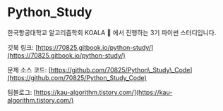 # Python\_Study

한국항공대학교 알고리즘학회 KOALA 🐨 에서 진행하는 3기 파이썬 스터디입니다.

깃북 링크: [https://70825.gitbook.io/python-study/](https://70825.gitbook.io/python-study/)

문제 소스 코드: [https://github.com/70825/Python\_Study\_Code](https://github.com/70825/Python_Study_Code)

팀블로그: [https://kau-algorithm.tistory.com/](https://kau-algorithm.tistory.com/)


